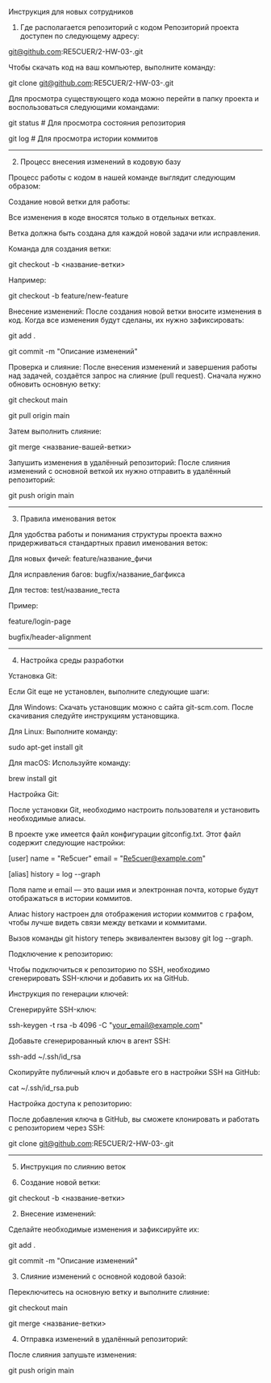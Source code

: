 Инструкция для новых сотрудников

1. Где располагается репозиторий с кодом
Репозиторий проекта доступен по следующему адресу:

git@github.com:RE5CUER/2-HW-03-.git

Чтобы скачать код на ваш компьютер, выполните команду:

git clone git@github.com:RE5CUER/2-HW-03-.git

Для просмотра существующего кода можно перейти в папку проекта и воспользоваться следующими командами:

git status   # Для просмотра состояния репозитория

git log      # Для просмотра истории коммитов
__________________________________________________
2. Процесс внесения изменений в кодовую базу

Процесс работы с кодом в нашей команде выглядит следующим образом:

Создание новой ветки для работы:

Все изменения в коде вносятся только в отдельных ветках.

Ветка должна быть создана для каждой новой задачи или исправления.

Команда для создания ветки:

git checkout -b <название-ветки>

Например:

git checkout -b feature/new-feature

Внесение изменений: После создания новой ветки вносите изменения в код. Когда все изменения будут сделаны, их нужно зафиксировать:

git add .

git commit -m "Описание изменений"

Проверка и слияние: После внесения изменений и завершения работы над задачей, создаётся запрос на слияние (pull request). Сначала нужно обновить основную ветку:

git checkout main

git pull origin main

Затем выполнить слияние:

git merge <название-вашей-ветки>

Запушить изменения в удалённый репозиторий: После слияния изменений с основной веткой их нужно отправить в удалённый репозиторий:

git push origin main

__________________________________________________


3. Правила именования веток

Для удобства работы и понимания структуры проекта важно придерживаться стандартных правил именования веток:

Для новых фичей: feature/название_фичи

Для исправления багов: bugfix/название_багфикса

Для тестов: test/название_теста

Пример:

feature/login-page

bugfix/header-alignment

__________________________________________________

4. Настройка среды разработки

Установка Git:

Если Git еще не установлен, выполните следующие шаги:

Для Windows: Скачать установщик можно с сайта git-scm.com. После скачивания следуйте инструкциям установщика.

Для Linux: Выполните команду:

sudo apt-get install git

Для macOS: Используйте команду:

brew install git

Настройка Git:

После установки Git, необходимо настроить пользователя и установить необходимые алиасы.

В проекте уже имеется файл конфигурации gitconfig.txt. Этот файл содержит следующие настройки:

[user]
    name = "Re5cuer"
    email = "Re5cuer@example.com"

[alias]
    history = log --graph
	
Поля name и email — это ваши имя и электронная почта, которые будут отображаться в истории коммитов.

Алиас history настроен для отображения истории коммитов с графом, чтобы лучше видеть связи между ветками и коммитами.

Вызов команды git history теперь эквивалентен вызову git log --graph.

Подключение к репозиторию:

Чтобы подключиться к репозиторию по SSH, необходимо сгенерировать SSH-ключи и добавить их на GitHub.

Инструкция по генерации ключей:

Сгенерируйте SSH-ключ:

ssh-keygen -t rsa -b 4096 -C "your_email@example.com"

Добавьте сгенерированный ключ в агент SSH:

ssh-add ~/.ssh/id_rsa

Скопируйте публичный ключ и добавьте его в настройки SSH на GitHub:

cat ~/.ssh/id_rsa.pub

Настройка доступа к репозиторию:

После добавления ключа в GitHub, вы сможете клонировать и работать с репозиторием через SSH:

git clone git@github.com:RE5CUER/2-HW-03-.git

__________________________________________________

5. Инструкция по слиянию веток


1. Создание новой ветки:

git checkout -b <название-ветки>

2. Внесение изменений:
   
Сделайте необходимые изменения и зафиксируйте их:

git add .

git commit -m "Описание изменений"

3. Слияние изменений с основной кодовой базой:
   
Переключитесь на основную ветку и выполните слияние:

git checkout main

git merge <название-ветки>

4. Отправка изменений в удалённый репозиторий:
   
После слияния запушьте изменения:

git push origin main
